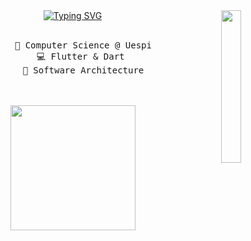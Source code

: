 <div align="center">
<img src="https://w.wallhaven.cc/full/gp/wallhaven-gpxqg3.jpg" width="25%" align="right" />
<a href="https://git.io/typing-svg"><img src="https://readme-typing-svg.demolab.com?font=Fira+Code&duration=2000&pause=1000&center=true&vCenter=true&multiline=true&width=600&height=150&lines=Hey%2C+i'm+Vin%C3%ADcius+Dias;A+passionate+mobile+developer+with+a+focus+on;building+modern%2C+accessible+solutions+to+the;challenges+faced+by+the+communities+I+am+part+of." alt="Typing SVG" /></a><br><br>
<pre width="300">
    💼 Computer Science @ Uespi
    💻 Flutter & Dart 
    📖 Software Architecture
</pre>
<br><br>
<img src="https://static.myfigurecollection.net/upload/pictures/2023/06/05/3615321.gif" height="200" />
<br><br><br>
    
</div>
